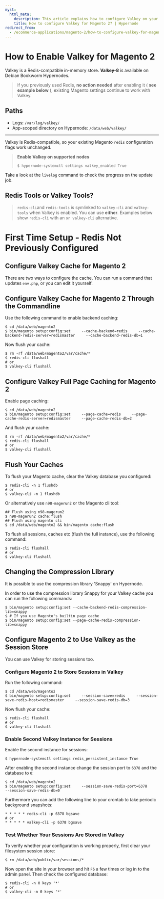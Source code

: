 ```yaml
---
myst:
  html_meta:
    description: This article explains how to configure Valkey on your Magento 2 shop on Hypernode and how to work with redis-cli or valkey-cli.
    title: How to configure Valkey for Magento 2? | Hypernode
redirect_from:
  - /ecommerce-applications/magento-2/how-to-configure-valkey-for-magento-2/
---
```


# How to Enable Valkey for Magento 2

Valkey is a Redis-compatible in-memory store. **Valkey-8** is available on Debian Bookworm Hypernodes.

> If you previously used Redis, **no action needed** after enabling it ( **see example below** ), existing Magento settings continue to work with Valkey.
>
## Paths

- Logs: `/var/log/valkey/`
- App-scoped directory on Hypernode: `/data/web/valkey/`

---

Valkey is Redis-compatible, so your existing Magento `redis` configuration flags work unchanged.

> **Enable Valkey on supported nodes**
>
> ```console
> $ hypernode-systemctl settings valkey_enabled True
> ```

Take a look at the `livelog` command to check the progress on the update job.

## Redis Tools or Valkey Tools?

> `redis-cli`and `redis-tools` is symlinked to `valkey-cli` and `valkey-tools` when Valkey is enabled. You can use **either**. Examples below show `redis-cli` with an `or valkey-cli` alternative.


# First Time Setup - Redis Not Previously Configured

## Configure Valkey Cache for Magento 2

There are two ways to configure the cache. You can run a command that updates `env.php`, or you can edit it yourself.

## Configure Valkey Cache for Magento 2 Through the Commandline

Use the following command to enable backend caching:

```console
$ cd /data/web/magento2
$ bin/magento setup:config:set     --cache-backend=redis     --cache-backend-redis-server=redismaster     --cache-backend-redis-db=1
```

Now flush your cache:

```console
$ rm -rf /data/web/magento2/var/cache/*
$ redis-cli flushall
# or
$ valkey-cli flushall
```

## Configure Valkey Full Page Caching for Magento 2

Enable page caching:

```console
$ cd /data/web/magento2
$ bin/magento setup:config:set     --page-cache=redis     --page-cache-redis-server=redismaster     --page-cache-redis-db=2
```

And flush your cache:

```console
$ rm -rf /data/web/magento2/var/cache/*
$ redis-cli flushall
# or
$ valkey-cli flushall
```

## Flush Your Caches

To flush your Magento cache, clear the Valkey database you configured:

```console
$ redis-cli -n 1 flushdb
# or
$ valkey-cli -n 1 flushdb
```

Or alternatively use `n98-magerun2` or the Magento cli tool:

```console
## Flush using n98-magerun2
$ n98-magerun2 cache:flush
## Flush using magento cli
$ cd /data/web/magento2 && bin/magento cache:flush
```

To flush all sessions, caches etc (flush the full instance), use the following command:

```console
$ redis-cli flushall
# or
$ valkey-cli flushall
```

## Changing the Compression Library

It is possible to use the compression library 'Snappy' on Hypernode.

In order to use the compression library Snappy for your Valkey cache you can run the following commands:

```console
$ bin/magento setup:config:set --cache-backend-redis-compression-lib=snappy
$ # If you use Magento's builtin page cache
$ bin/magento setup:config:set --page-cache-redis-compression-lib=snappy
```

## Configure Magento 2 to Use Valkey as the Session Store

You can use Valkey for storing sessions too.

### Configure Magento 2 to Store Sessions in Valkey

Run the following command:

```console
$ cd /data/web/magento2
$ bin/magento setup:config:set     --session-save=redis     --session-save-redis-host=redismaster     --session-save-redis-db=3
```

Now flush your cache:

```console
$ redis-cli flushall
# or
$ valkey-cli flushall
```

### Enable Second Valkey Instance for Sessions

Enable the second instance for sessions:

```console
$ hypernode-systemctl settings redis_persistent_instance True
```

After enabling the second instance change the session port to `6378` and the database to `0`:

```console
$ cd /data/web/magento2
$ bin/magento setup:config:set     --session-save-redis-port=6378     --session-save-redis-db=0
```

Furthermore you can add the following line to your crontab to take periodic background snapshots:

```
* * * * * redis-cli -p 6378 bgsave
# or
* * * * * valkey-cli -p 6378 bgsave
```

### Test Whether Your Sessions Are Stored in Valkey

To verify whether your configuration is working properly, first clear your filesystem session store:

```console
$ rm /data/web/public/var/sessions/*
```

Now open the site in your browser and hit `F5` a few times or log in to the admin panel. Then check the configured database:

```console
$ redis-cli -n 0 keys '*'
# or
$ valkey-cli -n 0 keys '*'
```
